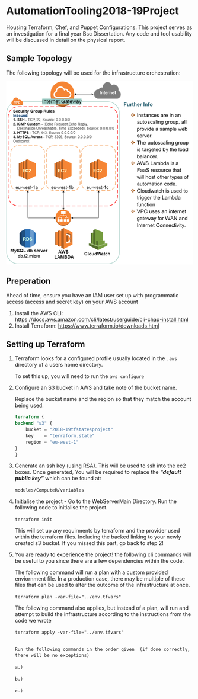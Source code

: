 # AutomationTooling2018-19Project
Housing Terraform, Chef, and Puppet Configurations. This project serves as an investigation for a final year Bsc Dissertation. Any code and tool usability will be discussed in detail on the physical report. 

## Sample Topology
The following topology will be used for the infrastructure orchestration:

![Alt text](DocResources/sampleT.png?raw=true "Sample Topology")

## Preperation

Ahead of time, ensure you have an IAM user set up with programmatic access (access and secret key) on your AWS account

1. Install the AWS CLI: https://docs.aws.amazon.com/cli/latest/userguide/cli-chap-install.html
2. Install Terraform: https://www.terraform.io/downloads.html

## Setting up Terraform

1. Terraform looks for a configured profile usually located in the `.aws`        directory of a users home directory. 
    
    To set this up, you will need to run the 
`aws configure` 

2. Configure an S3 bucket in AWS and take note of the bucket name. 


    Replace the bucket name and the region so that they match the account being used. 
    ```terraform
    terraform {
    backend "s3" {
        bucket = "2018-19tfstatesproject"
        key    = "terraform.state"
        region = "eu-west-1"
    }
    }
    ```

3. Generate an ssh key (using RSA). This will be used to ssh into the ec2 boxes. Once generated, You will be required to replace the **_"default public key"_** which can be found at: 



    `modules/ComputeR/variables`

4. Initialise the project - Go to the WebServerMain Directory. Run the following code to initialise the project. 

    `terraform init`

    This will set up any requirments by terraform and the provider used within the terraform files. Including the backed linking to your newly created s3 bucket. If you missed this part, go back to step 2!

5. You are ready to experience the project! the following cli commands will be useful to you since there are a few dependencies within the code.

    The following command will run a plan with a custom provided enviornment file. In a production case, there may be multiple of these files that can be used to alter the outcome of the infrastructure at once. 

    `terraform plan -var-file="../env.tfvars"`

    The following command also applies, but instead of a plan, will run and attempt to build the infrastructure according to the instructions from the code we wrote 

    `terraform apply -var-file="../env.tfvars"`
    ```

    Run the following commands in the order given  (if done correctly, there will be no exceptions)

    a.)

    b.) 

    c.)

